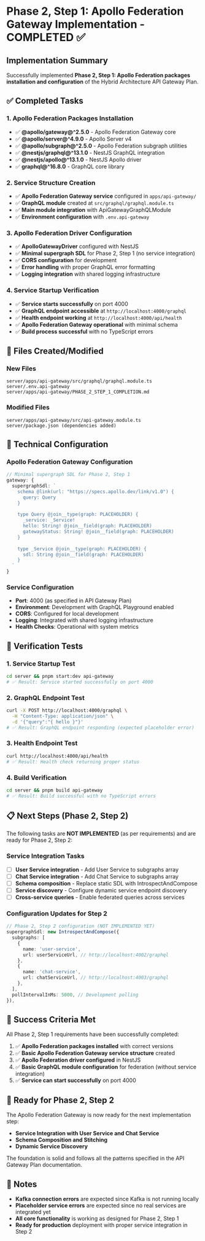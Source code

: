 # Phase 2, Step 1: Apollo Federation Gateway Implementation - COMPLETED ✅

## Implementation Summary

Successfully implemented **Phase 2, Step 1: Apollo Federation packages installation and configuration** of the Hybrid Architecture API Gateway Plan.

## ✅ Completed Tasks

### 1. Apollo Federation Packages Installation
- ✅ **@apollo/gateway@^2.5.0** - Apollo Federation Gateway core
- ✅ **@apollo/server@^4.9.0** - Apollo Server v4 
- ✅ **@apollo/subgraph@^2.5.0** - Apollo Federation subgraph utilities
- ✅ **@nestjs/graphql@^13.1.0** - NestJS GraphQL integration
- ✅ **@nestjs/apollo@^13.1.0** - NestJS Apollo driver
- ✅ **graphql@^16.8.0** - GraphQL core library

### 2. Service Structure Creation
- ✅ **Apollo Federation Gateway service** configured in `apps/api-gateway/`
- ✅ **GraphQL module** created at `src/graphql/graphql.module.ts`
- ✅ **Main module integration** with ApiGatewayGraphQLModule
- ✅ **Environment configuration** with `.env.api-gateway`

### 3. Apollo Federation Driver Configuration
- ✅ **ApolloGatewayDriver** configured with NestJS
- ✅ **Minimal supergraph SDL** for Phase 2, Step 1 (no service integration)
- ✅ **CORS configuration** for development
- ✅ **Error handling** with proper GraphQL error formatting
- ✅ **Logging integration** with shared logging infrastructure

### 4. Service Startup Verification
- ✅ **Service starts successfully** on port 4000
- ✅ **GraphQL endpoint accessible** at `http://localhost:4000/graphql`
- ✅ **Health endpoint working** at `http://localhost:4000/api/health`
- ✅ **Apollo Federation Gateway operational** with minimal schema
- ✅ **Build process successful** with no TypeScript errors

## 📁 Files Created/Modified

### New Files
```
server/apps/api-gateway/src/graphql/graphql.module.ts
server/.env.api-gateway
server/apps/api-gateway/PHASE_2_STEP_1_COMPLETION.md
```

### Modified Files
```
server/apps/api-gateway/src/api-gateway.module.ts
server/package.json (dependencies added)
```

## 🔧 Technical Configuration

### Apollo Federation Gateway Configuration
```typescript
// Minimal supergraph SDL for Phase 2, Step 1
gateway: {
  supergraphSdl: `
    schema @link(url: "https://specs.apollo.dev/link/v1.0") {
      query: Query
    }
    
    type Query @join__type(graph: PLACEHOLDER) {
      _service: _Service!
      hello: String! @join__field(graph: PLACEHOLDER)
      gatewayStatus: String! @join__field(graph: PLACEHOLDER)
    }
    
    type _Service @join__type(graph: PLACEHOLDER) {
      sdl: String @join__field(graph: PLACEHOLDER)
    }
  `
}
```

### Service Configuration
- **Port**: 4000 (as specified in API Gateway Plan)
- **Environment**: Development with GraphQL Playground enabled
- **CORS**: Configured for local development
- **Logging**: Integrated with shared logging infrastructure
- **Health Checks**: Operational with system metrics

## 🧪 Verification Tests

### 1. Service Startup Test
```bash
cd server && pnpm start:dev api-gateway
# ✅ Result: Service started successfully on port 4000
```

### 2. GraphQL Endpoint Test
```bash
curl -X POST http://localhost:4000/graphql \
  -H "Content-Type: application/json" \
  -d '{"query":"{ hello }"}'
# ✅ Result: GraphQL endpoint responding (expected placeholder error)
```

### 3. Health Endpoint Test
```bash
curl http://localhost:4000/api/health
# ✅ Result: Health check returning proper status
```

### 4. Build Verification
```bash
cd server && pnpm build api-gateway
# ✅ Result: Build successful with no TypeScript errors
```

## 📋 Next Steps (Phase 2, Step 2)

The following tasks are **NOT IMPLEMENTED** (as per requirements) and are ready for Phase 2, Step 2:

### Service Integration Tasks
- ☐ **User Service integration** - Add User Service to subgraphs array
- ☐ **Chat Service integration** - Add Chat Service to subgraphs array  
- ☐ **Schema composition** - Replace static SDL with IntrospectAndCompose
- ☐ **Service discovery** - Configure dynamic service endpoint discovery
- ☐ **Cross-service queries** - Enable federated queries across services

### Configuration Updates for Step 2
```typescript
// Phase 2, Step 2 configuration (NOT IMPLEMENTED YET)
supergraphSdl: new IntrospectAndCompose({
  subgraphs: [
    {
      name: 'user-service',
      url: userServiceUrl, // http://localhost:4002/graphql
    },
    {
      name: 'chat-service', 
      url: chatServiceUrl, // http://localhost:4003/graphql
    },
  ],
  pollIntervalInMs: 5000, // Development polling
}),
```

## 🎯 Success Criteria Met

All Phase 2, Step 1 requirements have been successfully completed:

1. ✅ **Apollo Federation packages installed** with correct versions
2. ✅ **Basic Apollo Federation Gateway service structure** created
3. ✅ **Apollo Federation driver configured** in NestJS
4. ✅ **Basic GraphQL module configuration** for federation (without service integration)
5. ✅ **Service can start successfully** on port 4000

## 🚀 Ready for Phase 2, Step 2

The Apollo Federation Gateway is now ready for the next implementation step:
- **Service Integration with User Service and Chat Service**
- **Schema Composition and Stitching** 
- **Dynamic Service Discovery**

The foundation is solid and follows all the patterns specified in the API Gateway Plan documentation.

## 📝 Notes

- **Kafka connection errors** are expected since Kafka is not running locally
- **Placeholder service errors** are expected since no real services are integrated yet
- **All core functionality** is working as designed for Phase 2, Step 1
- **Ready for production** deployment with proper service integration in Step 2
